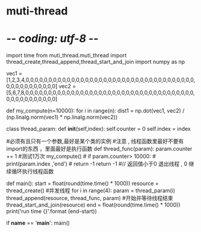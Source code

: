 # muti-thread
# -*- coding: utf-8 -*-
import time
from muti_thread.muti_thread import thread_create,thread_append,thread_start_and_join
import numpy as np

vec1 = [1,2,3,4,0,0,0,0,0,0,0,0,0,0,0,0,0,0,0,0,0,0,0,0,0,0,0,0,0,0,0,0,0,0,0,0,0,0,0,0,0,0,0,0,0,0,0,0,0,0,0,0]
vec2 = [5,6,7,8,0,0,0,0,0,0,0,0,0,0,0,0,0,0,0,0,0,0,0,0,0,0,0,0,0,0,0,0,0,0,0,0,0,0,0,0,0,0,0,0,0,0,0,0,0,0,0,0]

def my_compute(n=10000):
    for i in range(n):
        dist1 = np.dot(vec1, vec2) / (np.linalg.norm(vec1) * np.linalg.norm(vec2))

class thread_param:
    def __init__(self,index):
        self.counter = 0
        self.index = index

#必须有且只有一个参数,最好是某个类的实例
#注意 , 线程函数里最好不要有import的东西 ，里面最好是执行函数
def thread_func(param):
    param.counter += 1
    #测试1万次
    my_compute()
    # if param.counter> 10000:
    #     print(param.index ,'end')
    #     return -1
    return -1 #// 返回值小于0  退出线程 , 0 继续循环执行线程函数


def main():
    start = float(round(time.time() * 1000))
    resource = thread_create()
    #并发线程
    for i in range(4):
        param = thread_param(i)
        thread_append(resource, thread_func, param)
    #开始并等待线程结束
    thread_start_and_join(resource)
    end = float(round(time.time() * 1000))
    print('run time {}'.format (end-start))

if __name__ == '__main__':
    main()

